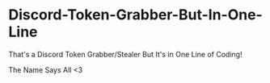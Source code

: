 # Discord-Token-Grabber-But-In-One-Line
That's a Discord Token Grabber/Stealer But It's in One Line of Coding!

The Name Says All <3
